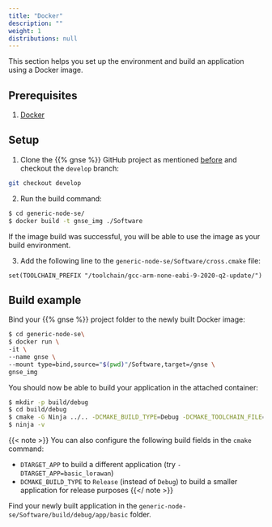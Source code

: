```yaml
---
title: "Docker"
description: ""
weight: 1
distributions: null
---
```


This section helps you set up the environment and build an application using a Docker image.

<!--more-->

## Prerequisites

1. [Docker](https://docs.docker.com/get-docker/)

## Setup

1. Clone the {{% gnse %}} GitHub project as mentioned [before](/getting-started/se-sw/) and checkout the `develop` branch:

```bash
git checkout develop
```

2. Run the build command:

```bash
$ cd generic-node-se/
$ docker build -t gnse_img ./Software
```

If the image build was successful, you will be able to use the image as your build environment.

3. Add the following line to the `generic-node-se/Software/cross.cmake` file:

`set(TOOLCHAIN_PREFIX "/toolchain/gcc-arm-none-eabi-9-2020-q2-update/")`

## Build example

Bind your {{% gnse %}} project folder to the newly built Docker image:


```bash
$ cd generic-node-se\
$ docker run \
-it \
--name gnse \
--mount type=bind,source="$(pwd)"/Software,target=/gnse \
gnse_img
```

You should now be able to build your application in the attached container:

```bash
$ mkdir -p build/debug
$ cd build/debug
$ cmake -G Ninja ../.. -DCMAKE_BUILD_TYPE=Debug -DCMAKE_TOOLCHAIN_FILE=../../cross.cmake -DTARGET_APP=basic
$ ninja -v
```

{{< note >}} You can also configure the following build fields in the `cmake` command:
- `DTARGET_APP` to build a different application (try `-DTARGET_APP=basic_lorawan`)
- `DCMAKE_BUILD_TYPE` to `Release` (instead of `Debug`) to build a smaller application for release purposes
{{</ note >}}

Find your newly built application in the `generic-node-se/Software/build/debug/app/basic` folder.
